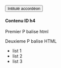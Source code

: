 <section class="fr-accordion">
	<h3 class="fr-accordion__title">
		<button class="fr-accordion__btn" aria-expanded="false" aria-controls="accordion-106">Intitulé accordéon</button>
	</h3>
	<div class="fr-collapse" id="accordion-106">
		<!-- données de test -->
		<h4 id='h4' class="fr-h4">Contenu ID h4</h4>
		<p>
			Premier P balise html
		</p>
		<p>
			Deuxieme P balise HTML
		</p>
		<ul>
			<li>list 1</li>
			<li>list 2</li>
			<li>list 3</li>
		</ul>
	</div>
</section>
